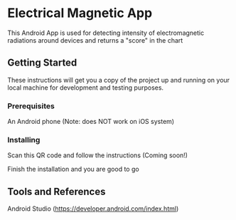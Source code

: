 # Electrical Magnetic App

This Android App is used for detecting intensity of electromagnetic radiations around devices and returns a "score" in the chart 



## Getting Started

These instructions will get you a copy of the project up and running on your local machine for development and testing purposes.



### Prerequisites

An Android phone (Note: does NOT work on iOS system)



### Installing

Scan this QR code and follow the instructions (Coming soon!)

Finish the installation and you are good to go

## Tools and References

Android Studio (https://developer.android.com/index.html)


